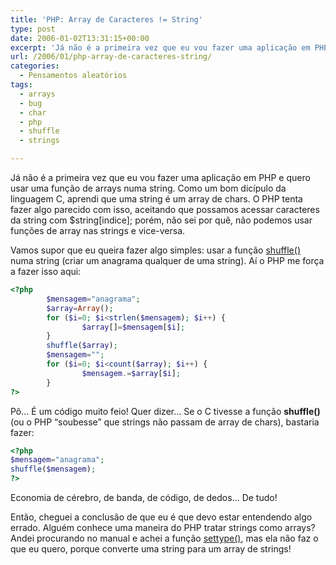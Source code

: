 ```yaml
---
title: 'PHP: Array de Caracteres != String'
type: post
date: 2006-01-02T13:31:15+00:00
excerpt: 'Já não é a primeira vez que eu vou fazer uma aplicação em PHP e quero usar uma função de arrays numa string. Como um bom dicípulo da linguagem C, aprendi que uma string é um array de chars. O PHP tenta fazer algo parecido com isso, aceitando que possamos acessar caracteres da string com $string[indice]; porém, não sei por quê, não podemos usar funções de array nas strings e vice-versa.'
url: /2006/01/php-array-de-caracteres-string/
categories:
  - Pensamentos aleatórios
tags:
  - arrays
  - bug
  - char
  - php
  - shuffle
  - strings

---
```

Já não é a primeira vez que eu vou fazer uma aplicação em PHP e quero usar uma função de arrays numa string. Como um bom dicípulo da linguagem C, aprendi que uma string é um array de chars. O PHP tenta fazer algo parecido com isso, aceitando que possamos acessar caracteres da string com $string[indice]; porém, não sei por quê, não podemos usar funções de array nas strings e vice-versa.

Vamos supor que eu queira fazer algo simples: usar a função [shuffle()][1] numa string (criar um anagrama qualquer de uma string). Aí o PHP me força a fazer isso aqui:

```php
<?php
        $mensagem="anagrama";
        $array=Array();
        for ($i=0; $i<strlen($mensagem); $i++) {
                $array[]=$mensagem[$i];
        }
        shuffle($array);
        $mensagem="";
        for ($i=0; $i<count($array); $i++) {
                $mensagem.=$array[$i];
        }
?>
```

Pô… É um código muito feio! Quer dizer… Se o C tivesse a função **shuffle()** (ou o PHP “soubesse” que strings não passam de array de chars), bastaria fazer:

```php
<?php
$mensagem="anagrama";
shuffle($mensagem);
?>
```

Economia de cérebro, de banda, de código, de dedos… De tudo!

Então, cheguei a conclusão de que eu é que devo estar entendendo algo errado. Alguém conhece uma maneira do PHP tratar strings como arrays? Andei procurando no manual e achei a função [settype()][2], mas ela não faz o que eu quero, porque converte uma string para um array de strings!

 [1]: http://www.php.net/shuffle
 [2]: http://www.php.net/settype

